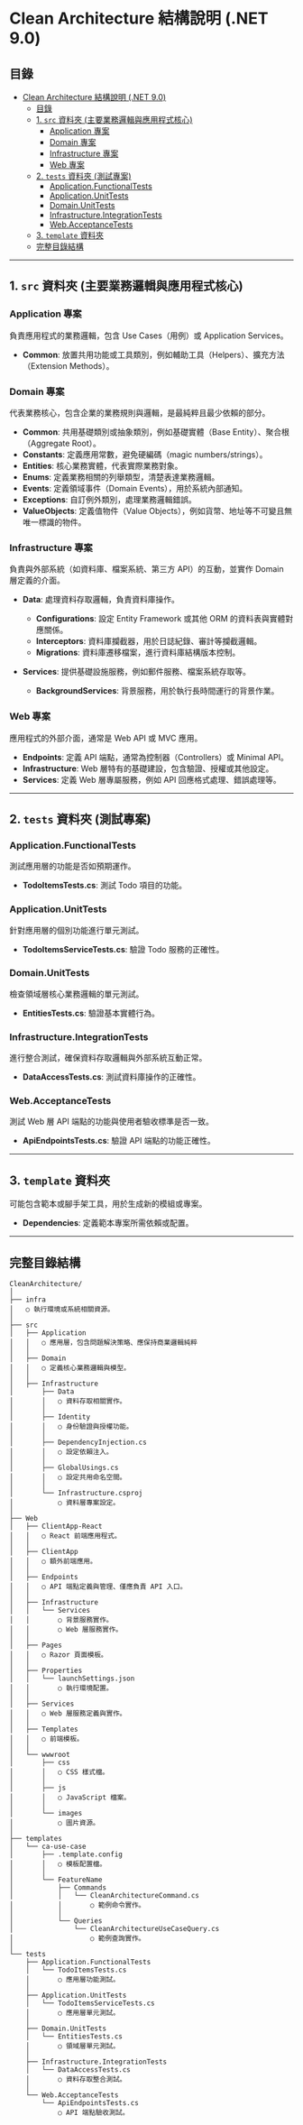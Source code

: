 # Clean Architecture 結構說明 (.NET 9.0)

## 目錄

- [Clean Architecture 結構說明 (.NET 9.0)](#clean-architecture-結構說明-net-90)
  - [目錄](#目錄)
  - [1. `src` 資料夾 (主要業務邏輯與應用程式核心)](#1-src-資料夾-主要業務邏輯與應用程式核心)
    - [Application 專案](#application-專案)
    - [Domain 專案](#domain-專案)
    - [Infrastructure 專案](#infrastructure-專案)
    - [Web 專案](#web-專案)
  - [2. `tests` 資料夾 (測試專案)](#2-tests-資料夾-測試專案)
    - [Application.FunctionalTests](#applicationfunctionaltests)
    - [Application.UnitTests](#applicationunittests)
    - [Domain.UnitTests](#domainunittests)
    - [Infrastructure.IntegrationTests](#infrastructureintegrationtests)
    - [Web.AcceptanceTests](#webacceptancetests)
  - [3. `template` 資料夾](#3-template-資料夾)
  - [完整目錄結構](#完整目錄結構)

---

## 1. `src` 資料夾 (主要業務邏輯與應用程式核心)

### Application 專案

負責應用程式的業務邏輯，包含 Use Cases（用例）或 Application Services。

- **Common**: 放置共用功能或工具類別，例如輔助工具（Helpers）、擴充方法（Extension Methods）。

### Domain 專案

代表業務核心，包含企業的業務規則與邏輯，是最純粹且最少依賴的部分。

- **Common**: 共用基礎類別或抽象類別，例如基礎實體（Base Entity）、聚合根（Aggregate Root）。
- **Constants**: 定義應用常數，避免硬編碼（magic numbers/strings）。
- **Entities**: 核心業務實體，代表實際業務對象。
- **Enums**: 定義業務相關的列舉類型，清楚表達業務邏輯。
- **Events**: 定義領域事件（Domain Events），用於系統內部通知。
- **Exceptions**: 自訂例外類別，處理業務邏輯錯誤。
- **ValueObjects**: 定義值物件（Value Objects），例如貨幣、地址等不可變且無唯一標識的物件。

### Infrastructure 專案

負責與外部系統（如資料庫、檔案系統、第三方 API）的互動，並實作 Domain 層定義的介面。

- **Data**: 處理資料存取邏輯，負責資料庫操作。
  - **Configurations**: 設定 Entity Framework 或其他 ORM 的資料表與實體對應關係。
  - **Interceptors**: 資料庫攔截器，用於日誌紀錄、審計等攔截邏輯。
  - **Migrations**: 資料庫遷移檔案，進行資料庫結構版本控制。

- **Services**: 提供基礎設施服務，例如郵件服務、檔案系統存取等。
  - **BackgroundServices**: 背景服務，用於執行長時間運行的背景作業。
  
### Web 專案

應用程式的外部介面，通常是 Web API 或 MVC 應用。

- **Endpoints**: 定義 API 端點，通常為控制器（Controllers）或 Minimal API。
- **Infrastructure**: Web 層特有的基礎建設，包含驗證、授權或其他設定。
- **Services**: 定義 Web 層專屬服務，例如 API 回應格式處理、錯誤處理等。

---

## 2. `tests` 資料夾 (測試專案)

### Application.FunctionalTests

測試應用層的功能是否如預期運作。

- **TodoItemsTests.cs**: 測試 Todo 項目的功能。

### Application.UnitTests

針對應用層的個別功能進行單元測試。

- **TodoItemsServiceTests.cs**: 驗證 Todo 服務的正確性。

### Domain.UnitTests

檢查領域層核心業務邏輯的單元測試。

- **EntitiesTests.cs**: 驗證基本實體行為。

### Infrastructure.IntegrationTests

進行整合測試，確保資料存取邏輯與外部系統互動正常。

- **DataAccessTests.cs**: 測試資料庫操作的正確性。

### Web.AcceptanceTests

測試 Web 層 API 端點的功能與使用者驗收標準是否一致。

- **ApiEndpointsTests.cs**: 驗證 API 端點的功能正確性。

---

## 3. `template` 資料夾

可能包含範本或腳手架工具，用於生成新的模組或專案。

- **Dependencies**: 定義範本專案所需依賴或配置。

---

## 完整目錄結構

```plaintext
CleanArchitecture/
│
├── infra
│   ○ 執行環境或系統相關資源。
│
├── src
│   ├── Application
│   │   ○ 應用層，包含問題解決策略、應保持商業邏輯純粹
│   │
│   ├── Domain
│   │   ○ 定義核心業務邏輯與模型。
│   │
│   ├── Infrastructure
│       ├── Data
│       │   ○ 資料存取相關實作。
│       │
│       ├── Identity
│       │   ○ 身份驗證與授權功能。
│       │
│       ├── DependencyInjection.cs
│       │   ○ 設定依賴注入。
│       │
│       ├── GlobalUsings.cs
│       │   ○ 設定共用命名空間。
│       │
│       └── Infrastructure.csproj
│           ○ 資料層專案設定。
│
├── Web
│   ├── ClientApp-React
│   │   ○ React 前端應用程式。
│   │
│   ├── ClientApp
│   │   ○ 額外前端應用。
│   │
│   ├── Endpoints
│   │   ○ API 端點定義與管理、僅應負責 API 入口。
│   │
│   ├── Infrastructure
│   │   └── Services
│   │       ○ 背景服務實作。
│   │       ○ Web 層服務實作。
│   │
│   ├── Pages
│   │   ○ Razor 頁面模板。
│   │
│   ├── Properties
│   │   └── launchSettings.json
│   │       ○ 執行環境配置。
│   │
│   ├── Services
│   │   ○ Web 層服務定義與實作。
│   │
│   ├── Templates
│   │   ○ 前端模板。
│   │
│   └── wwwroot
│       ├── css
│       │   ○ CSS 樣式檔。
│       │
│       ├── js
│       │   ○ JavaScript 檔案。
│       │
│       └── images
│           ○ 圖片資源。
│
├── templates
│   └── ca-use-case
│       ├── .template.config
│       │   ○ 模板配置檔。
│       │
│       └── FeatureName
│           ├── Commands
│           │   └── CleanArchitectureCommand.cs
│           │       ○ 範例命令實作。
│           │
│           └── Queries
│               └── CleanArchitectureUseCaseQuery.cs
│                   ○ 範例查詢實作。
│
└── tests
    ├── Application.FunctionalTests
    │   └── TodoItemsTests.cs
    │       ○ 應用層功能測試。
    │
    ├── Application.UnitTests
    │   └── TodoItemsServiceTests.cs
    │       ○ 應用層單元測試。
    │
    ├── Domain.UnitTests
    │   └── EntitiesTests.cs
    │       ○ 領域層單元測試。
    │
    ├── Infrastructure.IntegrationTests
    │   └── DataAccessTests.cs
    │       ○ 資料存取整合測試。
    │
    └── Web.AcceptanceTests
        └── ApiEndpointsTests.cs
            ○ API 端點驗收測試。
```

